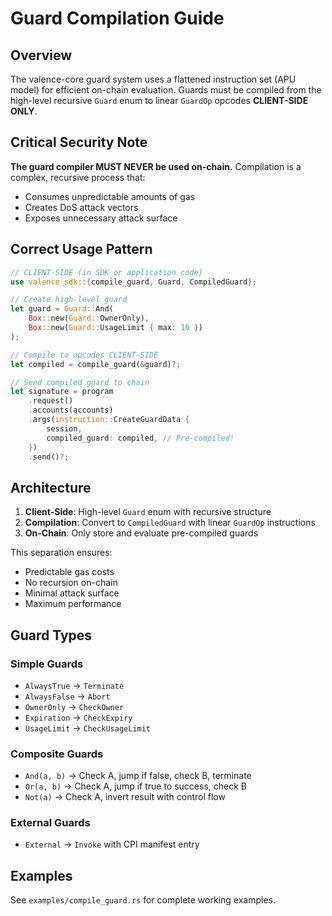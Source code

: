 # Guard Compilation Guide

## Overview

The valence-core guard system uses a flattened instruction set (APU model) for efficient on-chain evaluation. Guards must be compiled from the high-level recursive `Guard` enum to linear `GuardOp` opcodes **CLIENT-SIDE ONLY**.

## Critical Security Note

**The guard compiler MUST NEVER be used on-chain.** Compilation is a complex, recursive process that:
- Consumes unpredictable amounts of gas
- Creates DoS attack vectors
- Exposes unnecessary attack surface

## Correct Usage Pattern

```rust
// CLIENT-SIDE (in SDK or application code)
use valence_sdk::{compile_guard, Guard, CompiledGuard};

// Create high-level guard
let guard = Guard::And(
    Box::new(Guard::OwnerOnly),
    Box::new(Guard::UsageLimit { max: 10 })
);

// Compile to opcodes CLIENT-SIDE
let compiled = compile_guard(&guard)?;

// Send compiled guard to chain
let signature = program
    .request()
    .accounts(accounts)
    .args(instruction::CreateGuardData {
        session,
        compiled_guard: compiled, // Pre-compiled!
    })
    .send()?;
```

## Architecture

1. **Client-Side**: High-level `Guard` enum with recursive structure
2. **Compilation**: Convert to `CompiledGuard` with linear `GuardOp` instructions
3. **On-Chain**: Only store and evaluate pre-compiled guards

This separation ensures:
- Predictable gas costs
- No recursion on-chain
- Minimal attack surface
- Maximum performance

## Guard Types

### Simple Guards
- `AlwaysTrue` → `Terminate`
- `AlwaysFalse` → `Abort`
- `OwnerOnly` → `CheckOwner`
- `Expiration` → `CheckExpiry`
- `UsageLimit` → `CheckUsageLimit`

### Composite Guards
- `And(a, b)` → Check A, jump if false, check B, terminate
- `Or(a, b)` → Check A, jump if true to success, check B
- `Not(a)` → Check A, invert result with control flow

### External Guards
- `External` → `Invoke` with CPI manifest entry

## Examples

See `examples/compile_guard.rs` for complete working examples.
